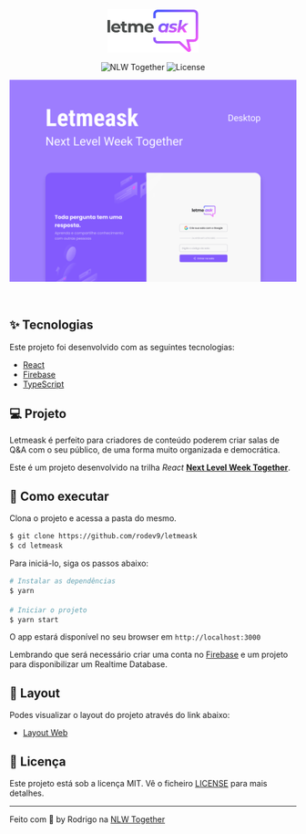 <p align="center">
  <img alt="Letmeask" src=".github/logo.svg" width="160px">
</p>

<p align="center">
  <img src="https://img.shields.io/static/v1?label=NLW&message=Together&color=8257E5&labelColor=000000" alt="NLW Together" />

  <img  src="https://img.shields.io/static/v1?label=license&message=MIT&color=8257E5&labelColor=000000" alt="License">
</p>

<p align="center">
    <img alt="Preview" src=".github/cover.svg" />
</p>

<br>

## ✨ Tecnologias

Este projeto foi desenvolvido com as seguintes tecnologias:

- [React](https://reactjs.org)
- [Firebase](https://firebase.google.com/)
- [TypeScript](https://www.typescriptlang.org/)

## 💻 Projeto

Letmeask é perfeito para criadores de conteúdo poderem criar salas de Q&A com o seu público, de uma forma muito organizada e democrática.

Este é um projeto desenvolvido na trilha *React* **[Next Level Week Together](https://nextlevelweek.com/)**.

## 🚀 Como executar

Clona o projeto e acessa a pasta do mesmo.

```bash
$ git clone https://github.com/rodev9/letmeask
$ cd letmeask
```

Para iniciá-lo, siga os passos abaixo:
```bash
# Instalar as dependências
$ yarn

# Iniciar o projeto
$ yarn start
```
O app estará disponível no seu browser em `http://localhost:3000`

Lembrando que será necessário criar uma conta no [Firebase](https://firebase.google.com/) e um projeto para disponibilizar um Realtime Database.


## 🔖 Layout

Podes visualizar o layout do projeto através do link abaixo:

- [Layout Web](https://www.figma.com/community/file/1009824839797878169/Letmeask)

## 📄 Licença

Este projeto está sob a licença MIT. Vê o ficheiro [LICENSE](LICENSE.MD) para mais detalhes.

---
Feito com 🧡 by Rodrigo na [NLW Together](https://nextlevelweek.com/)
